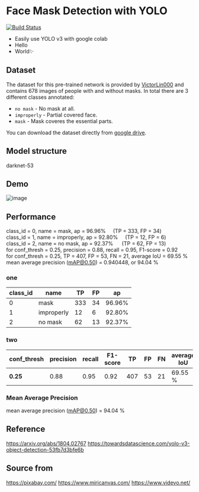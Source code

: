 # Face Mask Detection with YOLO

[![Build Status](https://travis-ci.org/joemccann/dillinger.svg?branch=master)](https://travis-ci.org/joemccann/dillinger)
- Easily use YOLO v3 with google colab
- Hello
- World✨

## Dataset
The dataset for this pre-trained network is provided by [VictorLin000](https://github.com/VictorLin000/YOLOv3_mask_detect) and contains 678 images of people with and without masks. In total there are 3 different classes annotated:

* `no mask` - No mask at all.
* `improperly` - Partial covered face.
* `mask` - Mask coveres the essential parts.

You can download the dataset directly from [google drive](https://drive.google.com/drive/folders/1aAXDTl5kMPKAHE08WKGP2PifIdc21-ZG).
## Model structure
darknet-53

## Demo
![image](https://user-images.githubusercontent.com/73981982/116174389-478ff500-a749-11eb-8315-7b40014fd230.png)



## Performance
class_id = 0, name = mask, ap = 96.96%     (TP = 333, FP = 34) 
class_id = 1, name = improperly, ap = 92.80%     (TP = 12, FP = 6) 
class_id = 2, name = no mask, ap = 92.37%      (TP = 62, FP = 13) 
for conf_thresh = 0.25, precision = 0.88, recall = 0.95, F1-score = 0.92 
for conf_thresh = 0.25, TP = 407, FP = 53, FN = 21, average IoU = 69.55 % 
mean average precision (mAP@0.50) = 0.940448, or 94.04 % 
### one
| class_id | name       | TP  | FP | ap     |
|----------|------------|-----|----|--------|
| 0        | mask       | 333 | 34 | 96.96% |
| 1        | improperly | 12  | 6  | 92.80% |
| 2        | no mask    | 62  | 13 | 92.37% |
### two
| conf_thresh | precision | recall | F1-score | TP  | FP | FN | average IoU |
|-------------|-----------|--------|----------|-----|----|----|-------------|
| **0.25**        |    0.88   |  0.95  |   0.92   | 407 | 53 | 21 |   69.55 %   |
### Mean Average Precision
mean average precision (mAP@0.50) = 94.04 % 

## Reference
https://arxiv.org/abs/1804.02767
https://towardsdatascience.com/yolo-v3-object-detection-53fb7d3bfe6b

## Source from
https://pixabay.com/
https://www.miricanvas.com/
https://www.videvo.net/
